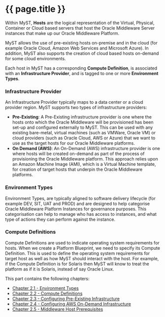 # {{ page.title }}
Within MyST, **Hosts** are the logical representation of the Virtual, Physical, Container or Cloud based servers that host the Oracle Middleware Server instances that make up our Oracle Middleware Platform.

MyST allows the use of pre-existing hosts on-premise and in the cloud (for example Oracle Cloud, Amazon Web Services and Microsoft Azure). In addition, MyST also supports the creation of cloud based hosts on-demand for some cloud environments.

Each host in MyST has a corresponding **Compute Definition**, is associated with an **Infrastructure Provider**, and is tagged to one or more **Environment Types**.

### Infrastructure Provider
An Infrastructure Provider typically maps to a data center or a cloud provider region. MyST supports two types of infrastructure providers:

* **Pre-Existing**: A Pre-Existing infrastructure provider is one where the hosts onto which the Oracle Middleware will be provisioned has been set-up and configured externally to MyST. This can be used with any existing bare-metal, virtual machines (such as VMWare, Oracle VM) or cloud providers (such as Oracle Cloud, AWS or Azure) that we want to use as the target hosts for our Oracle Middleware platforms. 
* **On Demand (AWS)**: An On-Demand (AWS) infrastructure provider is one where hosts will be created on-demand as part of the process of provisioning the Oracle Middleware platform. This approach relies upon an Amazon Machine Image (AMI), which is a Virtual Machine template, for creation of target hosts that underpin the Oracle Middleware platforms.

### Environment Types
Environment Types, are typically aligned to software delivery lifecycle (for example DEV, SIT, UAT and PROD) and are designed to help categorise Oracle Middleware Platform Instances for governance purposes. This categorisation can help to manage who has access to instances, and what type of actions they can perform against the instance. 

### Compute Definitions
Compute Definitions are used to indicate operating system requirements for hosts. When we create a Platform Blueprint, we need to specify its Compute Definition. This is used to define the operating system requirements for target host as well as how MyST should interact with the host. For example, if the Compute Definition is for Solaris then MyST will know to treat the platform as if it is Solaris, instead of say Oracle Linux.

This part contains the following chapters:

* [Chapter 2.1 - Environment Types](infrastructure/environment-types/README.md)
* [Chapter 2.2 - Compute Definitions](infrastructure/compute-definitions/README.md)
* [Chapter 2.3 - Configuring Pre-Existing Infrastructure](infrastructure/providers/pre-existing/README.md)
* [Chapter 2.4 - Configuring AWS On-Demand Infrastructure](infrastructure/providers/on-demand-aws/README.md)
* [Chapter 2.5 - Middleware Host Prerequisites](infrastructure/providers/hosts/README.md)


